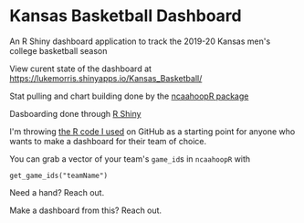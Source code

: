 # Kansas Basketball Dashboard
An R Shiny dashboard application to track the 2019-20 Kansas men's college basketball season

View curent state of the dashboard at https://lukemorris.shinyapps.io/Kansas_Basketball/

Stat pulling and chart building done by the [ncaahoopR package](https://github.com/lbenz730/ncaahoopR)

Dasboarding done through [R Shiny](https://shiny.rstudio.com/)

I'm throwing [the R code I used](https://github.com/morrisLuke/kansas_basketball_dashboard/blob/master/kubball_public.R) on GitHub as a starting point for anyone who wants to make a dashboard for their team of choice. 

You can grab a vector of your team's `game_id`s in `ncaahoopR` with

```
get_game_ids("teamName")
```

Need a hand? Reach out.

Make a dashboard from this? Reach out.
